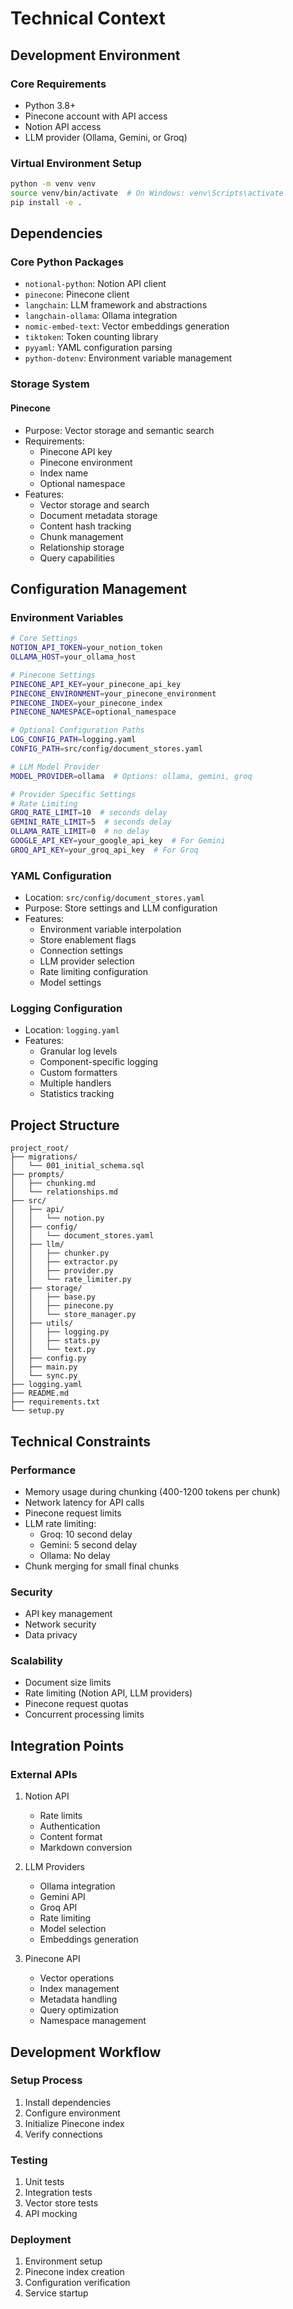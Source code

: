 # Technical Context

## Development Environment

### Core Requirements
- Python 3.8+
- Pinecone account with API access
- Notion API access
- LLM provider (Ollama, Gemini, or Groq)

### Virtual Environment Setup
```bash
python -m venv venv
source venv/bin/activate  # On Windows: venv\Scripts\activate
pip install -e .
```

## Dependencies

### Core Python Packages
- `notional-python`: Notion API client
- `pinecone`: Pinecone client
- `langchain`: LLM framework and abstractions
- `langchain-ollama`: Ollama integration
- `nomic-embed-text`: Vector embeddings generation
- `tiktoken`: Token counting library
- `pyyaml`: YAML configuration parsing
- `python-dotenv`: Environment variable management

### Storage System

#### Pinecone
- Purpose: Vector storage and semantic search
- Requirements:
  - Pinecone API key
  - Pinecone environment
  - Index name
  - Optional namespace
- Features:
  - Vector storage and search
  - Document metadata storage
  - Content hash tracking
  - Chunk management
  - Relationship storage
  - Query capabilities

## Configuration Management

### Environment Variables
```bash
# Core Settings
NOTION_API_TOKEN=your_notion_token
OLLAMA_HOST=your_ollama_host

# Pinecone Settings
PINECONE_API_KEY=your_pinecone_api_key
PINECONE_ENVIRONMENT=your_pinecone_environment
PINECONE_INDEX=your_pinecone_index
PINECONE_NAMESPACE=optional_namespace

# Optional Configuration Paths
LOG_CONFIG_PATH=logging.yaml
CONFIG_PATH=src/config/document_stores.yaml

# LLM Model Provider
MODEL_PROVIDER=ollama  # Options: ollama, gemini, groq

# Provider Specific Settings
# Rate Limiting
GROQ_RATE_LIMIT=10  # seconds delay
GEMINI_RATE_LIMIT=5  # seconds delay
OLLAMA_RATE_LIMIT=0  # no delay
GOOGLE_API_KEY=your_google_api_key  # For Gemini
GROQ_API_KEY=your_groq_api_key  # For Groq
```

### YAML Configuration
- Location: `src/config/document_stores.yaml`
- Purpose: Store settings and LLM configuration
- Features:
  - Environment variable interpolation
  - Store enablement flags
  - Connection settings
  - LLM provider selection
  - Rate limiting configuration
  - Model settings

### Logging Configuration
- Location: `logging.yaml`
- Features:
  - Granular log levels
  - Component-specific logging
  - Custom formatters
  - Multiple handlers
  - Statistics tracking

## Project Structure

```
project_root/
├── migrations/
│   └── 001_initial_schema.sql
├── prompts/
│   ├── chunking.md
│   └── relationships.md
├── src/
│   ├── api/
│   │   └── notion.py
│   ├── config/
│   │   └── document_stores.yaml
│   ├── llm/
│   │   ├── chunker.py
│   │   ├── extractor.py
│   │   ├── provider.py
│   │   └── rate_limiter.py
│   ├── storage/
│   │   ├── base.py
│   │   ├── pinecone.py
│   │   └── store_manager.py
│   ├── utils/
│   │   ├── logging.py
│   │   ├── stats.py
│   │   └── text.py
│   ├── config.py
│   ├── main.py
│   └── sync.py
├── logging.yaml
├── README.md
├── requirements.txt
└── setup.py
```

## Technical Constraints

### Performance
- Memory usage during chunking (400-1200 tokens per chunk)
- Network latency for API calls
- Pinecone request limits
- LLM rate limiting:
  - Groq: 10 second delay
  - Gemini: 5 second delay
  - Ollama: No delay
- Chunk merging for small final chunks

### Security
- API key management
- Network security
- Data privacy

### Scalability
- Document size limits
- Rate limiting (Notion API, LLM providers)
- Pinecone request quotas
- Concurrent processing limits

## Integration Points

### External APIs
1. Notion API
   - Rate limits
   - Authentication
   - Content format
   - Markdown conversion

2. LLM Providers
   - Ollama integration
   - Gemini API
   - Groq API
   - Rate limiting
   - Model selection
   - Embeddings generation

3. Pinecone API
   - Vector operations
   - Index management
   - Metadata handling
   - Query optimization
   - Namespace management

## Development Workflow

### Setup Process
1. Install dependencies
2. Configure environment
3. Initialize Pinecone index
4. Verify connections

### Testing
1. Unit tests
2. Integration tests
3. Vector store tests
4. API mocking

### Deployment
1. Environment setup
2. Pinecone index creation
3. Configuration verification
4. Service startup
